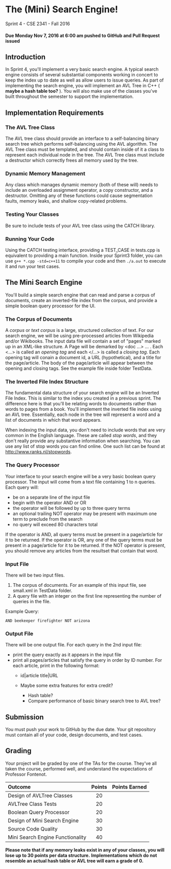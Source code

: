 # The (Mini) Search Engine!
Sprint 4 - CSE 2341 - Fall 2016

#### Due Monday Nov 7, 2016 at 6:00 am pushed to GitHub and Pull Request issued

## Introduction
In Sprint 4, you'll implement a very basic search engine.  A typical search engine consists of several substantial components working in concert to keep the index up to date as well as allow users to issue queries.  As part of implementing the search engine, you will implement an AVL Tree in C++ ( **maybe a hash table too?** ).  You will also make use of the classes you've built throughout the semester to support the implementation.

## Implementation Requirements

### The AVL Tree Class
The AVL tree class should provide an interface to a self-balancing binary search tree which performs self-balancing using the AVL algorithm. The AVL Tree class must be templated, and should contain inside of it a class to represent each individual node in the tree. The AVL Tree class must include a destructor which correctly frees all memory used by the tree.

### Dynamic Memory Management
Any class which manages dynamic memory (both of these will) needs to include an overloaded assignment operator, a copy constructor, and a destructor. Omitting any of these functions could cause segmentation faults, memory leaks, and shallow copy-related problems.

### Testing Your Classes
Be sure to include tests of your AVL tree class using the CATCH library.  

### Running Your Code
Using the CATCH testing interface, providing a TEST_CASE in tests.cpp is equivalent to providing a main function. Inside your Sprint3 folder, you can use ```g++ *.cpp -std=c++11``` to compile your code and then ```./a.out``` to execute it and run your test cases.

## The Mini Search Engine

You'll build a simple search engine that can read and parse a corpus of documents, create an inverted-file index from the corpus, and provide a simple boolean query processor for the UI.  

### The Corpus of Documents
A _corpus_ or _text corpus_ is a large, structured collection of text.  For our search engine, we will be using pre-processed articles from Wikipedia and/or Wikibooks.  The input data file will contain a set of "pages" marked up in an XML-like structure.  A Page will be demarked by <doc ...> ... </doc>.  Each <...> is called an _opening tag_ and each </...> is called a _closing tag_.  Each opening tag will conain a document id, a URL (hypothetical), and a title for the page/article.  The body of the page/article will appear between the opening and closing tags.  See the example file inside folder TestData.  

### The Inverted File Index Structure
The fundamental data structure of your search engine will be an Inverted File Index.  This is similar to the index you created in a previous sprint.  The difference here is that you'll be relating words to documents rather than words to pages from a book.  You'll implement the inverted file index using an AVL tree.  Essentially, each node in the tree will represent a word and a list of documents in which that word appears. 

When indexing the input data, you don't need to include words that are very common in the English language.  These are called _stop words_, and they don't really provide any substantive information when searching. You can use any list of stop words you can find online.  One such list can be found at http://www.ranks.nl/stopwords. 

### The Query Processor
Your interface to your search engine will be a very basic boolean query processor.  The input will come from a text file containing 1 to n queries.  Each query will:
 - be on a separate line of the input file
 - begin with the operator AND or OR
 - the operator will be followed by up to three query terms
 - an optional trailing NOT operator may be present with maximum one term to preclude from the search
 - no query will exceed 80 characters total
 
If the operator is AND, all query terms must be present in a page/article for it to be returned.  If the operator is OR, any one of the query terms must be present in a page/article for it to be returned.  If the NOT operator is present, you should remove any articles from the resultset that contain that word.  
 
### Input File
There will be two input files.  

1) The corpus of documents.  For an example of this input file, see small.xml in TestData folder.
2) A query file with an integer on the first line representing the number of queries in the file. 

Example Query:

```
AND beekeeper firefighter NOT arizona
```

### Output File
There will be one output file.  For each query in the 2nd input file:
- print the query exactly as it appears in the input file 
- print all pages/articles that satisfy the query in order by ID number.  For each article, print in the following format:
  - id|article title|URL
 


  - Maybe some extra features for extra credit? 
    - Hash table?
    - Compare performance of basic binary search tree to AVL tree?

## Submission
You must push your work to GitHub by the due date. Your git repository must contain all of your code, design documents, and test cases.

## Grading
Your project will be graded by one of the TAs for the course.  They've all taken the course, performed well, and understand the expectations of Professor Fontenot.  

|Outcome                  		 	  | Points    | Points Earned |
|:------------------------			  |:----------:|---------------|
|Design of AVLTree Classes      	| 20        |               |
|AVLTree Class Tests     			    | 20        |               |
|Boolean Query Processor          | 20        |               |   
|Design of Mini Search Engine     | 30        |               |
|Source Code Quality    			    | 30        |               |
|Mini Search Engine Functionality | 40        |               |

**Please note that if any memory leaks exist in any of your classes, you will lose up to 30 points per data structure.**
**Implementations which do not resemble an actual hash table or AVL tree will earn a grade of 0.**

